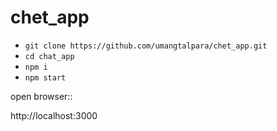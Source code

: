 # chet_app


- `git clone https://github.com/umangtalpara/chet_app.git`
- `cd chat_app`
- `npm i`
- `npm start`


open browser::

http://localhost:3000
